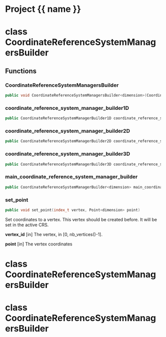 <script setup>
import {useRoute} from 'vitepress'
const {path} = useRoute()
const tokens = path.split('/')
const words = tokens[2].split('-');
for (let i = 0; i < words.length; i++) {
    words[i] = words[i].charAt(0).toUpperCase() + words[i].slice(1);
    words[i] = words[i].replace('geode', 'Geode')
}
const name = words.join('-');
</script>
# Project {{ name }}

# class CoordinateReferenceSystemManagersBuilder


## Functions

### CoordinateReferenceSystemManagersBuilder

```cpp
public void CoordinateReferenceSystemManagersBuilder<dimension>(CoordinateReferenceSystemManagers<dimension> & crs_managers)
```


### coordinate_reference_system_manager_builder1D

```cpp
public CoordinateReferenceSystemManagerBuilder1D coordinate_reference_system_manager_builder1D()
```


### coordinate_reference_system_manager_builder2D

```cpp
public CoordinateReferenceSystemManagerBuilder2D coordinate_reference_system_manager_builder2D()
```


### coordinate_reference_system_manager_builder3D

```cpp
public CoordinateReferenceSystemManagerBuilder3D coordinate_reference_system_manager_builder3D()
```


### main_coordinate_reference_system_manager_builder

```cpp
public CoordinateReferenceSystemManagerBuilder<dimension> main_coordinate_reference_system_manager_builder()
```


### set_point

```cpp
public void set_point(index_t vertex, Point<dimension> point)
```


 Set coordinates to a vertex. This vertex should be created before. It will be set in the active CRS.

**vertex_id** [in] The vertex, in [0, nb_vertices()-1].

**point** [in] The vertex coordinates



# class CoordinateReferenceSystemManagersBuilder


# class CoordinateReferenceSystemManagersBuilder



